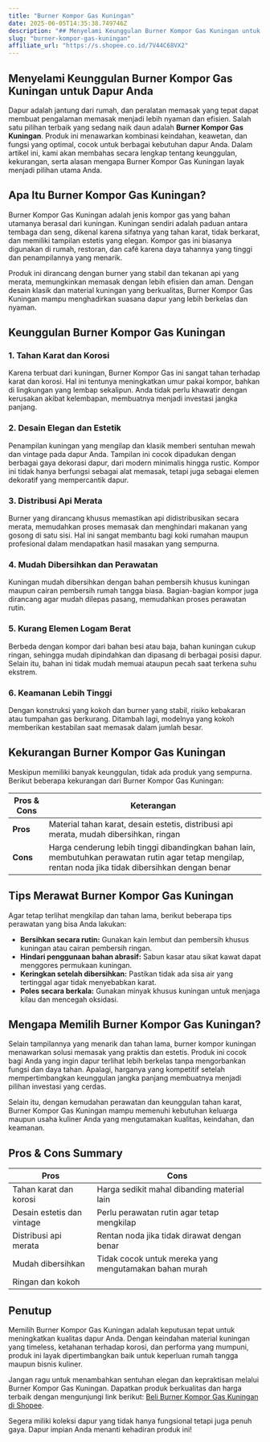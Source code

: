 ```yaml
---
title: "Burner Kompor Gas Kuningan"
date: 2025-06-05T14:35:38.749746Z
description: "## Menyelami Keunggulan Burner Kompor Gas Kuningan untuk Dapur Anda..."
slug: "burner-kompor-gas-kuningan"
affiliate_url: "https://s.shopee.co.id/7V44C68VX2"
---
```

## Menyelami Keunggulan Burner Kompor Gas Kuningan untuk Dapur Anda

Dapur adalah jantung dari rumah, dan peralatan memasak yang tepat dapat membuat pengalaman memasak menjadi lebih nyaman dan efisien. Salah satu pilihan terbaik yang sedang naik daun adalah **Burner Kompor Gas Kuningan**. Produk ini menawarkan kombinasi keindahan, keawetan, dan fungsi yang optimal, cocok untuk berbagai kebutuhan dapur Anda. Dalam artikel ini, kami akan membahas secara lengkap tentang keunggulan, kekurangan, serta alasan mengapa Burner Kompor Gas Kuningan layak menjadi pilihan utama Anda.

## Apa Itu Burner Kompor Gas Kuningan?

Burner Kompor Gas Kuningan adalah jenis kompor gas yang bahan utamanya berasal dari kuningan. Kuningan sendiri adalah paduan antara tembaga dan seng, dikenal karena sifatnya yang tahan karat, tidak berkarat, dan memiliki tampilan estetis yang elegan. Kompor gas ini biasanya digunakan di rumah, restoran, dan café karena daya tahannya yang tinggi dan penampilannya yang menarik.

Produk ini dirancang dengan burner yang stabil dan tekanan api yang merata, memungkinkan memasak dengan lebih efisien dan aman. Dengan desain klasik dan material kuningan yang berkualitas, Burner Kompor Gas Kuningan mampu menghadirkan suasana dapur yang lebih berkelas dan nyaman.

## Keunggulan Burner Kompor Gas Kuningan

### 1. **Tahan Karat dan Korosi**

Karena terbuat dari kuningan, Burner Kompor Gas ini sangat tahan terhadap karat dan korosi. Hal ini tentunya meningkatkan umur pakai kompor, bahkan di lingkungan yang lembap sekalipun. Anda tidak perlu khawatir dengan kerusakan akibat kelembapan, membuatnya menjadi investasi jangka panjang.

### 2. **Desain Elegan dan Estetik**

Penampilan kuningan yang mengilap dan klasik memberi sentuhan mewah dan vintage pada dapur Anda. Tampilan ini cocok dipadukan dengan berbagai gaya dekorasi dapur, dari modern minimalis hingga rustic. Kompor ini tidak hanya berfungsi sebagai alat memasak, tetapi juga sebagai elemen dekoratif yang mempercantik dapur.

### 3. **Distribusi Api Merata**

Burner yang dirancang khusus memastikan api didistribusikan secara merata, memudahkan proses memasak dan menghindari makanan yang gosong di satu sisi. Hal ini sangat membantu bagi koki rumahan maupun profesional dalam mendapatkan hasil masakan yang sempurna.

### 4. **Mudah Dibersihkan dan Perawatan**

Kuningan mudah dibersihkan dengan bahan pembersih khusus kuningan maupun cairan pembersih rumah tangga biasa. Bagian-bagian kompor juga dirancang agar mudah dilepas pasang, memudahkan proses perawatan rutin.

### 5. **Kurang Elemen Logam Berat**

Berbeda dengan kompor dari bahan besi atau baja, bahan kuningan cukup ringan, sehingga mudah dipindahkan dan dipasang di berbagai posisi dapur. Selain itu, bahan ini tidak mudah memuai ataupun pecah saat terkena suhu ekstrem.

### 6. **Keamanan Lebih Tinggi**

Dengan konstruksi yang kokoh dan burner yang stabil, risiko kebakaran atau tumpahan gas berkurang. Ditambah lagi, modelnya yang kokoh memberikan kestabilan saat memasak dalam jumlah besar.

## Kekurangan Burner Kompor Gas Kuningan

Meskipun memiliki banyak keunggulan, tidak ada produk yang sempurna. Berikut beberapa kekurangan dari Burner Kompor Gas Kuningan:

| **Pros & Cons** | **Keterangan** |
|----------------|----------------|
| **Pros** | Material tahan karat, desain estetis, distribusi api merata, mudah dibersihkan, ringan |
| **Cons** | Harga cenderung lebih tinggi dibandingkan bahan lain, membutuhkan perawatan rutin agar tetap mengilap, rentan noda jika tidak dibersihkan dengan benar |

## Tips Merawat Burner Kompor Gas Kuningan

Agar tetap terlihat mengkilap dan tahan lama, berikut beberapa tips perawatan yang bisa Anda lakukan:

- **Bersihkan secara rutin:** Gunakan kain lembut dan pembersih khusus kuningan atau cairan pembersih ringan.
- **Hindari penggunaan bahan abrasif:** Sabun kasar atau sikat kawat dapat menggores permukaan kuningan.
- **Keringkan setelah dibersihkan:** Pastikan tidak ada sisa air yang tertinggal agar tidak menyebabkan karat.
- **Poles secara berkala:** Gunakan minyak khusus kuningan untuk menjaga kilau dan mencegah oksidasi.

## Mengapa Memilih Burner Kompor Gas Kuningan?

Selain tampilannya yang menarik dan tahan lama, burner kompor kuningan menawarkan solusi memasak yang praktis dan estetis. Produk ini cocok bagi Anda yang ingin dapur terlihat lebih berkelas tanpa mengorbankan fungsi dan daya tahan. Apalagi, harganya yang kompetitif setelah mempertimbangkan keunggulan jangka panjang membuatnya menjadi pilihan investasi yang cerdas.

Selain itu, dengan kemudahan perawatan dan keunggulan tahan karat, Burner Kompor Gas Kuningan mampu memenuhi kebutuhan keluarga maupun usaha kuliner Anda yang mengutamakan kualitas, keindahan, dan keamanan.

## Pros & Cons Summary

| **Pros** | **Cons** |
|------------|----------|
| Tahan karat dan korosi | Harga sedikit mahal dibanding material lain |
| Desain estetis dan vintage | Perlu perawatan rutin agar tetap mengkilap |
| Distribusi api merata | Rentan noda jika tidak dirawat dengan benar |
| Mudah dibersihkan | Tidak cocok untuk mereka yang mengutamakan bahan murah |
| Ringan dan kokoh |            |

## Penutup

Memilih Burner Kompor Gas Kuningan adalah keputusan tepat untuk meningkatkan kualitas dapur Anda. Dengan keindahan material kuningan yang timeless, ketahanan terhadap korosi, dan performa yang mumpuni, produk ini layak dipertimbangkan baik untuk keperluan rumah tangga maupun bisnis kuliner.

Jangan ragu untuk menambahkan sentuhan elegan dan kepraktisan melalui Burner Kompor Gas Kuningan. Dapatkan produk berkualitas dan harga terbaik dengan mengunjungi link berikut: [Beli Burner Kompor Gas Kuningan di Shopee](https://s.shopee.co.id/7V44C68VX2).

Segera miliki koleksi dapur yang tidak hanya fungsional tetapi juga penuh gaya. Dapur impian Anda menanti kehadiran produk ini!